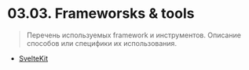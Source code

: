 # 03.03. Frameworsks & tools

> Перечень используемых framework и инструментов.
> Описание способов или специфики их использования.

- [SvelteKit](/03_development/03_03_frameworks_and_tools/sveltekit.md)
